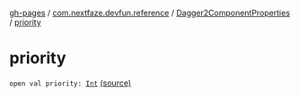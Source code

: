 [gh-pages](../../index.md) / [com.nextfaze.devfun.reference](../index.md) / [Dagger2ComponentProperties](index.md) / [priority](./priority.md)

# priority

`open val priority: `[`Int`](https://kotlinlang.org/api/latest/jvm/stdlib/kotlin/-int/index.html) [(source)](https://github.com/NextFaze/dev-fun/tree/master/devfun-annotations/src/main/java/com/nextfaze/devfun/reference/Dagger2Component.kt#L89)